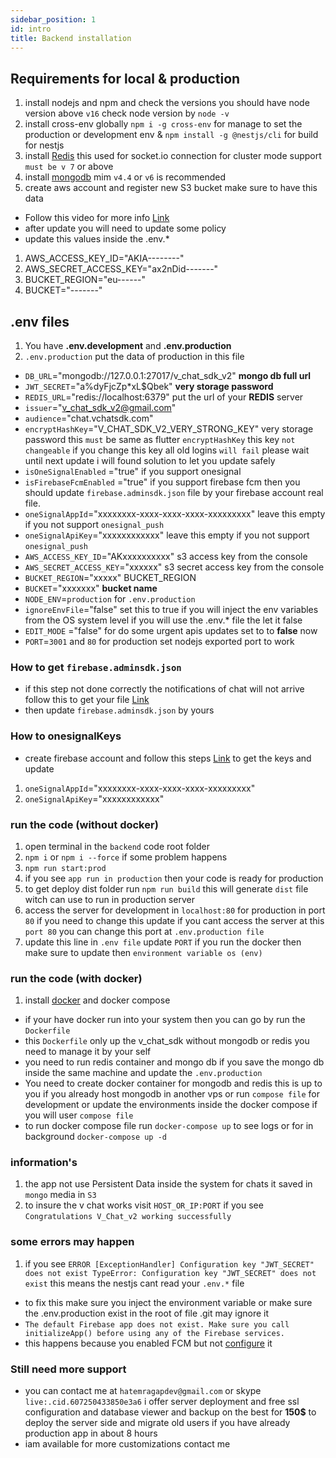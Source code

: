 ```yaml
---
sidebar_position: 1
id: intro
title: Backend installation
---
```


## Requirements for local & production

1. install nodejs and npm and check the versions you should have node version above `v16` check node version
   by `node -v`
2. install cross-env globally `npm i -g cross-env` for manage to set the production or development env
   & `npm install -g @nestjs/cli` for build for nestjs
3. install [Redis](https://redis.io) this used for socket.io connection for cluster mode support `must be v 7` or above
4. install [mongodb](https://www.mongodb.com/try/download/community-kubernetes-operator) mim `v4.4` or `v6` is
   recommended
5. create aws account and register new S3 bucket make sure to have this data

- Follow this video for more info [Link](https://www.youtube.com/watch?v=NZElg91l_ms&t=585s)
- after update you will need to update some policy
- update this values inside the .env.*

1. AWS_ACCESS_KEY_ID="AKIA--------"
2. AWS_SECRET_ACCESS_KEY="ax2nDid-------"
3. BUCKET_REGION="eu------"
4. BUCKET="-------"

## .env files

1. You have **.env.development** and **.env.production**
2. `.env.production` put the data of production in this file

- `DB_URL`="mongodb://127.0.0.1:27017/v_chat_sdk_v2" **mongo db full url**
- `JWT_SECRET`="a%dyFjcZp*xL$Qbek" **very storage password**
- `REDIS_URL`="redis://localhost:6379" put the url of your **REDIS** server
- `issuer`="v_chat_sdk_v2@gmail.com"
- `audience`="chat.vchatsdk.com"
- `encryptHashKey`="V_CHAT_SDK_V2_VERY_STRONG_KEY" very storage password this `must` be same as
  flutter `encryptHashKey` this key `not changeable` if you change this key all old logins `will fail` please wait until
  next update i will found solution to let you update safely
- `isOneSignalEnabled` ="true" if you support onesignal
- `isFirebaseFcmEnabled` ="true" if you support firebase fcm then you should update `firebase.adminsdk.json` file by
  your firebase account real file.
- `oneSignalAppId`="xxxxxxxx-xxxx-xxxx-xxxx-xxxxxxxxx" leave this empty if you not support `onesignal_push`
- `oneSignalApiKey`="xxxxxxxxxxxx" leave this empty if you not support `onesignal_push`
- `AWS_ACCESS_KEY_ID`="AKxxxxxxxxxx" s3 access key from the console
- `AWS_SECRET_ACCESS_KEY`="xxxxxx" s3 secret access key from the console
- `BUCKET_REGION`="xxxxx" BUCKET_REGION
- `BUCKET`="xxxxxxx" **bucket name**
- `NODE_ENV`=`production` for `.env.production`
- `ignoreEnvFile`="false" set this to true if you will inject the env variables from the OS system level if you will use
  the .env.* file the let it false
- `EDIT_MODE` ="false" for do some urgent apis updates set to to **false** now
- `PORT`=`3001` and `80` for production set nodejs exported port to work

### How to get `firebase.adminsdk.json`

- if this step not done correctly the notifications of chat will not arrive follow this
  to get your file [Link](https://www.youtube.com/watch?v=cXOzbKDXTh0)
- then update `firebase.adminsdk.json` by yours

### How to onesignalKeys

- create firebase account and follow this steps [Link](https://www.youtube.com/watch?v=FOkgfsTwvC4) to get the keys and
  update

1. `oneSignalAppId`="xxxxxxxx-xxxx-xxxx-xxxx-xxxxxxxxx"
2. `oneSignalApiKey`="xxxxxxxxxxxx"

### run the code (without docker)

1. open terminal in the `backend` code root folder
2. `npm i` or `npm i --force` if some problem happens
3. `npm run start:prod`
4. if you see `app run in production` then your code is ready for production
5. to get deploy dist folder run `npm run build` this will generate `dist` file witch can use to run in production
   server
6. access the server for development in `localhost:80` for production in port `80` if you need to change this
   update if you cant access the server at this `port 80` you can change this port at `.env.production file`
7. update this line in `.env file` update `PORT` if you run the docker then make sure to update
  then `environment variable os (env)`

### run the code (with docker)

1. install [docker](https://www.docker.com) and docker compose

- if your have docker run into your system then you can go by run the `Dockerfile`
- this `Dockerfile` only up the v_chat_sdk without mongodb or redis you need to manage it by your self
- you need to run redis container and mongo db if you save the mongo db inside the same machine and update
  the `.env.production`
- You need to create docker container for mongodb and redis this is up to you if you already host mongodb in another vps
  or run `compose file` for development or update the environments inside the docker compose if you will
  user `compose file`
- to run docker compose file run `docker-compose up` to see logs or for in background `docker-compose up -d`

### information's

1. the app not use Persistent Data inside the system for chats it saved in `mongo` media in `S3`
2. to insure the v chat works visit `HOST_OR_IP:PORT` if you see `Congratulations V_Chat_v2 working successfully`

### some errors may happen

1. if you see `ERROR [ExceptionHandler] Configuration key "JWT_SECRET" does not exist
   TypeError: Configuration key "JWT_SECRET" does not exist` this means the nestjs cant read your `.env.*` file

- to fix this make sure you inject the environment variable or make sure the .env.production exist in the root of file
  .git may ignore it
- `The default Firebase app does not exist. Make sure you call initializeApp() before using any of the Firebase services.`
- this happens because you enabled FCM but not [configure](https://www.youtube.com/watch?v=cXOzbKDXTh0) it

### Still need more support

- you can contact me at `hatemragapdev@gmail.com` or skype `live:.cid.607250433850e3a6` i offer server deployment and
  free ssl configuration and database viewer and backup on the best for **150$** to deploy the
  server side and migrate old users if you have already production app in about 8 hours
- iam available for more customizations contact me